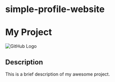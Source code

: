 # simple-profile-website
# My Project

![GitHub Logo](image/web.png)

## Description
This is a brief description of my awesome project.
